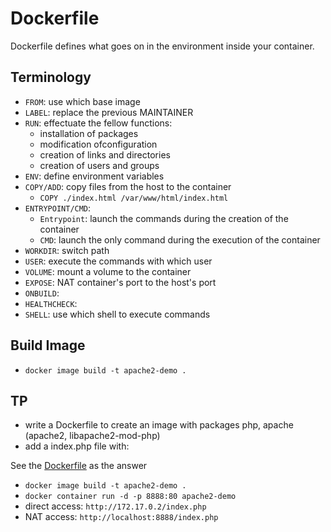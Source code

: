 # Dockerfile
Dockerfile defines what goes on in the environment inside your container.

## Terminology
- `FROM`: use which base image
- `LABEL`: replace the previous MAINTAINER
- `RUN`: effectuate the fellow functions: 
  - installation of packages
  - modification ofconfiguration
  - creation of links and directories
  - creation of users and groups
- `ENV`: define environment variables
- `COPY/ADD`: copy files from the host to the container
  - `COPY ./index.html /var/www/html/index.html`
- `ENTRYPOINT/CMD`: 
  - `Entrypoint`: launch the commands during the creation of the container
  - `CMD`: launch the only command during the execution of the container
- `WORKDIR`: switch path
- `USER`: execute the commands with which user
- `VOLUME`: mount a volume to the container
- `EXPOSE`: NAT container's port to the host's port
- `ONBUILD`:
- `HEALTHCHECK`: 
- `SHELL`: use which shell to execute commands

## Build Image
- `docker image build -t apache2-demo .`

## TP
- write a Dockerfile to create an image with packages php, apache (apache2, libapache2-mod-php)
- add a index.php file with: <?php phpinfo() ?>

See the [Dockerfile](Dockerfile) as the answer

- `docker image build -t apache2-demo .`
- `docker container run -d -p 8888:80 apache2-demo`
- direct access: `http://172.17.0.2/index.php`
- NAT access: `http://localhost:8888/index.php`
